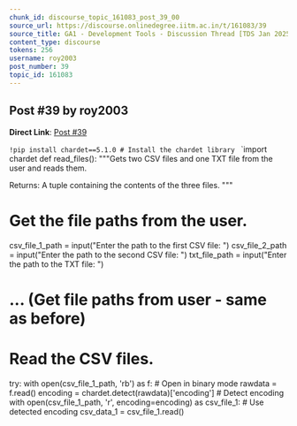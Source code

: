 ```yaml
---
chunk_id: discourse_topic_161083_post_39_00
source_url: https://discourse.onlinedegree.iitm.ac.in/t/161083/39
source_title: GA1 - Development Tools - Discussion Thread [TDS Jan 2025]
content_type: discourse
tokens: 256
username: roy2003
post_number: 39
topic_id: 161083
---
```


## Post #39 by roy2003

**Direct Link**: [Post #39](https://discourse.onlinedegree.iitm.ac.in/t/161083/39)

`!pip install chardet==5.1.0 # Install the chardet library
`
`import chardet
def read_files():
 """Gets two CSV files and one TXT file from the user and reads them.

Returns:
 A tuple containing the contents of the three files.
 """
 # Get the file paths from the user.
 csv_file_1_path = input("Enter the path to the first CSV file: ")
 csv_file_2_path = input("Enter the path to the second CSV file: ")
 txt_file_path = input("Enter the path to the TXT file: ")

# ... (Get file paths from user - same as before)

# Read the CSV files.
 try:
 with open(csv_file_1_path, 'rb') as f: # Open in binary mode
 rawdata = f.read()
 encoding = chardet.detect(rawdata)['encoding'] # Detect encoding
 with open(csv_file_1_path, 'r', encoding=encoding) as csv_file_1: # Use detected encoding
 csv_data_1 = csv_file_1.read()

